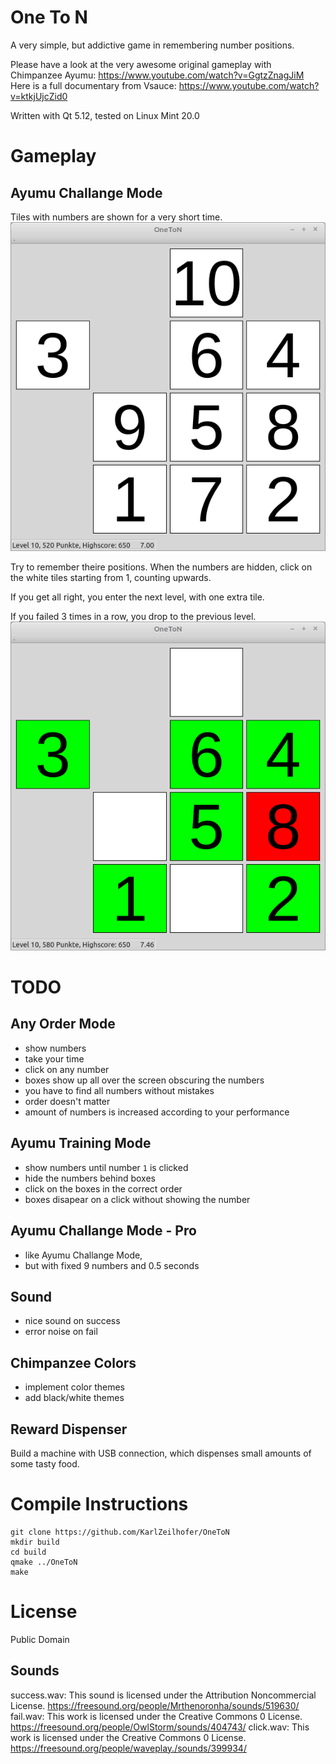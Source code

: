 One To N
========

A very simple, but addictive game in remembering number positions. 

Please have a look at the very awesome original gameplay with Chimpanzee Ayumu: https://www.youtube.com/watch?v=GgtzZnagJiM
Here is a full documentary from Vsauce: https://www.youtube.com/watch?v=ktkjUjcZid0

Written with Qt 5.12, tested on Linux Mint 20.0

# Gameplay
## Ayumu Challange Mode
Tiles with numbers are shown for a very short time.
![Preview for Level 10](screenshot-10-preview.png)

Try to remember theire positions. When the numbers are hidden, click
on the white tiles starting from 1, counting upwards.

If you get all right, you enter the next level, with one extra tile.

If you failed 3 times in a row, you drop to the previous level.
![Failed, didn't remember number 7!](screenshot-10-failed.png)

# TODO
## Any Order Mode
* show numbers
* take your time
* click on any number
* boxes show up all over the screen obscuring the numbers
* you have to find all numbers without mistakes
* order doesn't matter
* amount of numbers is increased according to your performance

## Ayumu Training Mode
* show numbers until number `1` is clicked
* hide the numbers behind boxes
* click on the boxes in the correct order
* boxes disapear on a click without showing the number

## Ayumu Challange Mode - Pro
* like Ayumu Challange Mode,
* but with fixed 9 numbers and 0.5 seconds

## Sound
* nice sound on success
* error noise on fail

## Chimpanzee Colors
* implement color themes
* add black/white themes

## Reward Dispenser
Build a machine with USB connection, which dispenses small amounts of some tasty food.


# Compile Instructions
```
git clone https://github.com/KarlZeilhofer/OneToN
mkdir build
cd build
qmake ../OneToN
make
```


# License
Public Domain

## Sounds
success.wav: This sound is licensed under the Attribution Noncommercial License.
https://freesound.org/people/Mrthenoronha/sounds/519630/
fail.wav: This work is licensed under the Creative Commons 0 License.
https://freesound.org/people/OwlStorm/sounds/404743/
click.wav: This work is licensed under the Creative Commons 0 License.
https://freesound.org/people/waveplay./sounds/399934/
